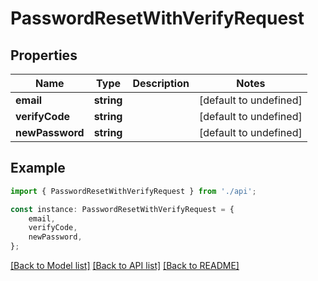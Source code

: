 # PasswordResetWithVerifyRequest


## Properties

Name | Type | Description | Notes
------------ | ------------- | ------------- | -------------
**email** | **string** |  | [default to undefined]
**verifyCode** | **string** |  | [default to undefined]
**newPassword** | **string** |  | [default to undefined]

## Example

```typescript
import { PasswordResetWithVerifyRequest } from './api';

const instance: PasswordResetWithVerifyRequest = {
    email,
    verifyCode,
    newPassword,
};
```

[[Back to Model list]](../README.md#documentation-for-models) [[Back to API list]](../README.md#documentation-for-api-endpoints) [[Back to README]](../README.md)
